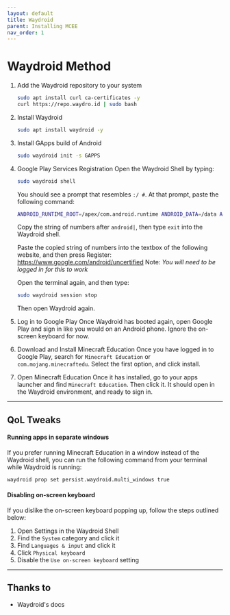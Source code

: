 ```yaml
---
layout: default
title: Waydroid
parent: Installing MCEE
nav_order: 1
---
```


# Waydroid Method

1. Add the Waydroid repository to your system
   ```bash
   sudo apt install curl ca-certificates -y
   curl https://repo.waydro.id | sudo bash
   ```
   
2. Install Waydroid
   ```bash
   sudo apt install waydroid -y
   ```
   
3. Install GApps build of Android
   ```bash
   sudo waydroid init -s GAPPS
   ```
   
4. Google Play Services Registration
   Open the Waydroid Shell by typing:
   ```bash
   sudo waydroid shell
   ```
   
   You should see a prompt that resembles `:/ #`. At that prompt, paste the following command:
   ```bash
   ANDROID_RUNTIME_ROOT=/apex/com.android.runtime ANDROID_DATA=/data ANDROID_TZDATA_ROOT=/apex/com.android.tzdata ANDROID_I18N_ROOT=/apex/com.android.i18n sqlite3 /data/data/com.google.android.gsf/databases/gservices.db "select * from main where name = \"android_id\";"
   ```
   
   Copy the string of numbers after `android|`, then type `exit` into the Waydroid shell.
   
   Paste the copied string of numbers into the textbox of the following website, and then press Register:
   https://www.google.com/android/uncertified
   Note: _You will need to be logged in for this to work_
   
   Open the terminal again, and then type:
   ```bash
   sudo waydroid session stop
   ```
   
   Then open Waydroid again.
   
5. Log in to Google Play
   Once Waydroid has booted again, open Google Play and sign in like you would on an Android phone. Ignore the on-screen keyboard for now.


6. Download and Install Minecraft Education
   Once you have logged in to Google Play, search for `Minecraft Education` or `com.mojang.minecraftedu`. Select the first option, and click install.


7. Open Minecraft Education
   Once it has installed, go to your apps launcher and find `Minecraft Education`. Then click it. It should open in the Waydroid environment, and ready to sign in.


----
## QoL Tweaks
#### Running apps in separate windows
If you prefer running Minecraft Education in a window instead of the Waydroid shell, you can run the following command from your terminal while Waydroid is running:
```bash
waydroid prop set persist.waydroid.multi_windows true
```

#### Disabling on-screen keyboard
If you dislike the on-screen keyboard popping up, follow the steps outlined below:
1. Open Settings in the Waydroid Shell
2. Find the `System` category and click it
3. Find `Languages & input` and click it
4. Click `Physical keyboard`
5. Disable the `Use on-screen keyboard` setting


----
## Thanks to
- Waydroid's docs